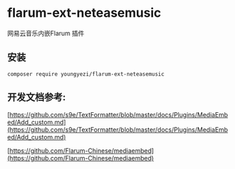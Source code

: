 # flarum-ext-neteasemusic
网易云音乐内嵌Flarum 插件


## 安装

```
composer require youngyezi/flarum-ext-neteasemusic
```


## 开发文档参考:

[https://github.com/s9e/TextFormatter/blob/master/docs/Plugins/MediaEmbed/Add_custom.md](https://github.com/s9e/TextFormatter/blob/master/docs/Plugins/MediaEmbed/Add_custom.md)

[https://github.com/Flarum-Chinese/mediaembed](https://github.com/Flarum-Chinese/mediaembed)
